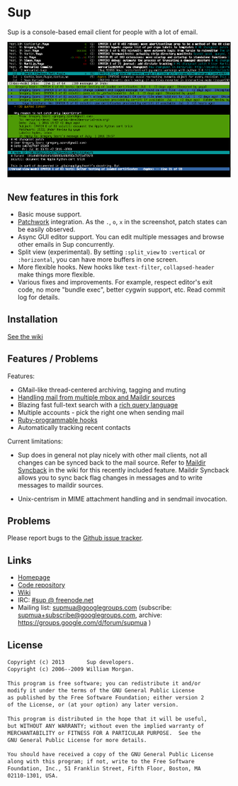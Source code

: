# Sup

Sup is a console-based email client for people with a lot of email.

![Screenshot](/screenshot/split-horizontal.png?raw=true)

## New features in this fork

- Basic mouse support.
- [Patchwork](http://jk.ozlabs.org/projects/patchwork/) integration. As the `.`, `o`, `x` in the screenshot, patch states can be easily observed.
- Async GUI editor support. You can edit multiple messages and browse other emails in Sup concurrently.
- Split view (experimental). By setting `:split_view` to `:vertical` or `:horizontal`, you can have more buffers in one screen.
- More flexible hooks. New hooks like `text-filter`, `collapsed-header` make things more flexible.
- Various fixes and improvements. For example, respect editor's exit code, no more "bundle exec", better cygwin support, etc. Read commit log for details.

## Installation

[See the wiki][Installation]

## Features / Problems

Features:

* GMail-like thread-centered archiving, tagging and muting
* [Handling mail from multiple mbox and Maildir sources][sources]
* Blazing fast full-text search with a [rich query language][search]
* Multiple accounts - pick the right one when sending mail
* [Ruby-programmable hooks][hooks]
* Automatically tracking recent contacts

Current limitations:

* Sup does in general not play nicely with other mail clients, not all
  changes can be synced back to the mail source. Refer to [Maildir Syncback][maildir-syncback]
  in the wiki for this recently included feature. Maildir Syncback
  allows you to sync back flag changes in messages and to write messages
  to maildir sources.

* Unix-centrism in MIME attachment handling and in sendmail invocation.

## Problems

Please report bugs to the [Github issue tracker](https://github.com/sup-heliotrope/sup/issues).

## Links

* [Homepage](http://sup-heliotrope.github.io/)
* [Code repository](https://github.com/sup-heliotrope/sup)
* [Wiki](https://github.com/sup-heliotrope/sup/wiki)
* IRC: [#sup @ freenode.net](http://webchat.freenode.net/?channels=#sup)
* Mailing list: supmua@googlegroups.com (subscribe: supmua+subscribe@googlegroups.com, archive: https://groups.google.com/d/forum/supmua )

## License

```
Copyright (c) 2013       Sup developers.
Copyright (c) 2006--2009 William Morgan.

This program is free software; you can redistribute it and/or
modify it under the terms of the GNU General Public License
as published by the Free Software Foundation; either version 2
of the License, or (at your option) any later version.

This program is distributed in the hope that it will be useful,
but WITHOUT ANY WARRANTY; without even the implied warranty of
MERCHANTABILITY or FITNESS FOR A PARTICULAR PURPOSE.  See the
GNU General Public License for more details.

You should have received a copy of the GNU General Public License
along with this program; if not, write to the Free Software
Foundation, Inc., 51 Franklin Street, Fifth Floor, Boston, MA
02110-1301, USA.
```

[sources]: https://github.com/sup-heliotrope/sup/wiki/Adding-sources
[hooks]: https://github.com/sup-heliotrope/sup/wiki/Hooks
[search]: https://github.com/sup-heliotrope/sup/wiki/Searching-your-mail
[Installation]: https://github.com/sup-heliotrope/sup/wiki#installation
[ruby20]: https://github.com/sup-heliotrope/sup/wiki/Development#sup-014
[maildir-syncback]: https://github.com/sup-heliotrope/sup/wiki/Using-sup-with-other-clients
